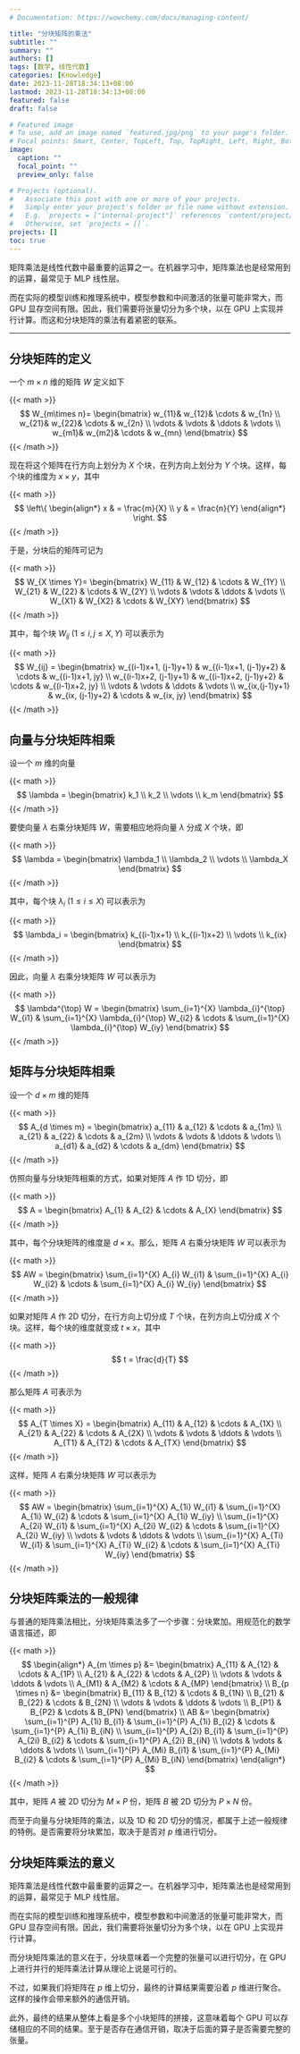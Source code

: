 ```yaml
---
# Documentation: https://wowchemy.com/docs/managing-content/

title: "分块矩阵的乘法"
subtitle: ""
summary: ""
authors: []
tags: [数学, 线性代数]
categories: [Knowledge]
date: 2023-11-28T18:34:13+08:00
lastmod: 2023-11-28T18:34:13+08:00
featured: false
draft: false

# Featured image
# To use, add an image named `featured.jpg/png` to your page's folder.
# Focal points: Smart, Center, TopLeft, Top, TopRight, Left, Right, BottomLeft, Bottom, BottomRight.
image:
  caption: ""
  focal_point: ""
  preview_only: false

# Projects (optional).
#   Associate this post with one or more of your projects.
#   Simply enter your project's folder or file name without extension.
#   E.g. `projects = ["internal-project"]` references `content/project/deep-learning/index.md`.
#   Otherwise, set `projects = []`.
projects: []
toc: true
---
```


矩阵乘法是线性代数中最重要的运算之一。在机器学习中，矩阵乘法也是经常用到的运算，最常见于 MLP 线性层。

而在实际的模型训练和推理系统中，模型参数和中间激活的张量可能非常大，而 GPU 显存空间有限。因此，我们需要将张量切分为多个块，以在 GPU 上实现并行计算。而这和分块矩阵的乘法有着紧密的联系。

<!--more-->

------

## 分块矩阵的定义

一个 $m \times n$ 维的矩阵 $W$ 定义如下

{{< math >}}
$$
W_{m\times n}=  
\begin{bmatrix}  
  w_{11}& w_{12}& \cdots  & w_{1n} \\  
  w_{21}& w_{22}& \cdots  & w_{2n} \\  
  \vdots & \vdots & \ddots & \vdots \\  
  w_{m1}& w_{m2}& \cdots  & w_{mn}  
\end{bmatrix}
$$
{{< /math >}}

现在将这个矩阵在行方向上划分为 $X$ 个块，在列方向上划分为 $Y$ 个块。这样，每个块的维度为 $x \times y$，其中

{{< math >}}
$$
\left\{ \begin{align*}
    x & = \frac{m}{X} \\
    y & = \frac{n}{Y}
\end{align*}
\right.
$$
{{< /math >}}

于是，分块后的矩阵可记为

{{< math >}}
$$
W_{X \times Y}=
\begin{bmatrix}
    W_{11} & W_{12} & \cdots & W_{1Y} \\
    W_{21} & W_{22} & \cdots & W_{2Y} \\
    \vdots & \vdots & \ddots & \vdots \\
    W_{X1} & W_{X2} & \cdots & W_{XY}
\end{bmatrix}
$$
{{< /math >}}

其中，每个块 $W_{ij} \ (1 \leqslant i,j \leqslant X,Y)$ 可以表示为

{{< math >}}
$$
W_{ij} = \begin{bmatrix}
    w_{(i-1)x+1, (j-1)y+1} & w_{(i-1)x+1, (j-1)y+2} & \cdots & w_{(i-1)x+1, jy} \\
    w_{(i-1)x+2, (j-1)y+1} & w_{(i-1)x+2, (j-1)y+2} & \cdots & w_{(i-1)x+2, jy} \\
    \vdots & \vdots & \ddots & \vdots \\
    w_{ix,(j-1)y+1} & w_{ix, (j-1)y+2} & \cdots & w_{ix, jy}
\end{bmatrix}
$$
{{< /math >}}

## 向量与分块矩阵相乘

设一个 $m$ 维的向量

{{< math >}}
$$
\lambda = \begin{bmatrix} k_1 \\ k_2 \\ \vdots \\ k_m \end{bmatrix}
$$
{{< /math >}}

要使向量 $\lambda$ 右乘分块矩阵 $W$，需要相应地将向量 $\lambda$ 分成 $X$ 个块，即

{{< math >}}
$$
\lambda = \begin{bmatrix} \lambda_1 \\ \lambda_2 \\ \vdots \\ \lambda_X \end{bmatrix}
$$
{{< /math >}}

其中，每个块 $\lambda_{i} \ (1 \leqslant i \leqslant X)$ 可以表示为

{{< math >}}
$$
\lambda_i = \begin{bmatrix}
    k_{(i-1)x+1} \\
    k_{(i-1)x+2} \\
    \vdots \\
    k_{ix}
\end{bmatrix}
$$
{{< /math >}}

因此，向量 $\lambda$ 右乘分块矩阵 $W$ 可以表示为

{{< math >}}
$$
\lambda^{\top} W = 
\begin{bmatrix}
    \sum_{i=1}^{X} \lambda_{i}^{\top} W_{i1} &
    \sum_{i=1}^{X} \lambda_{i}^{\top} W_{i2} &
    \cdots &
    \sum_{i=1}^{X} \lambda_{i}^{\top} W_{iy}
\end{bmatrix}
$$
{{< /math >}}

## 矩阵与分块矩阵相乘

设一个 $d \times m$ 维的矩阵

{{< math >}}
$$
A_{d \times m} = \begin{bmatrix} a_{11} & a_{12} & \cdots & a_{1m} \\ a_{21} & a_{22} & \cdots & a_{2m} \\ \vdots & \vdots & \ddots & \vdots \\ a_{d1} & a_{d2} & \cdots & a_{dm} \end{bmatrix}
$$
{{< /math >}}

仿照向量与分块矩阵相乘的方式，如果对矩阵 $A$ 作 1D 切分，即

{{< math >}}
$$
A = \begin{bmatrix} A_{1} & A_{2} & \cdots & A_{X} \end{bmatrix}
$$
{{< /math >}}

其中，每个分块矩阵的维度是 $d \times x$。那么，矩阵 $A$ 右乘分块矩阵 $W$ 可以表示为

{{< math >}}
$$
AW = 
\begin{bmatrix}
    \sum_{i=1}^{X} A_{i} W_{i1} &
    \sum_{i=1}^{X} A_{i} W_{i2} &
    \cdots &
    \sum_{i=1}^{X} A_{i} W_{iy}
\end{bmatrix}
$$
{{< /math >}}

如果对矩阵 $A$ 作 2D 切分，在行方向上切分成 $T$ 个块，在列方向上切分成 $X$ 个块。这样，每个块的维度就变成 $t \times x$，其中

{{< math >}}
$$
t = \frac{d}{T}
$$
{{< /math >}}

那么矩阵 $A$ 可表示为

{{< math >}}
$$
A_{T \times X} = 
\begin{bmatrix}
    A_{11} & A_{12} & \cdots & A_{1X} \\
    A_{21} & A_{22} & \cdots & A_{2X} \\
    \vdots & \vdots & \ddots & \vdots \\
    A_{T1} & A_{T2} & \cdots & A_{TX}
\end{bmatrix}
$$
{{< /math >}}

这样，矩阵 $A$ 右乘分块矩阵 $W$ 可以表示为

{{< math >}}
$$
AW = 
\begin{bmatrix}
    \sum_{i=1}^{X} A_{1i} W_{i1} &
    \sum_{i=1}^{X} A_{1i} W_{i2} &
    \cdots &
    \sum_{i=1}^{X} A_{1i} W_{iy} \\
    \sum_{i=1}^{X} A_{2i} W_{i1} &
    \sum_{i=1}^{X} A_{2i} W_{i2} &
    \cdots &
    \sum_{i=1}^{X} A_{2i} W_{iy} \\
    \vdots & \vdots & \ddots & \vdots \\
    \sum_{i=1}^{X} A_{Ti} W_{i1} &
    \sum_{i=1}^{X} A_{Ti} W_{i2} &
    \cdots &
    \sum_{i=1}^{X} A_{Ti} W_{iy}
\end{bmatrix}
$$
{{< /math >}}

## 分块矩阵乘法的一般规律

与普通的矩阵乘法相比，分块矩阵乘法多了一个步骤：分块累加。用规范化的数学语言描述，即

{{< math >}}
$$
\begin{align*}
    A_{m \times p} &= \begin{bmatrix}
        A_{11} & A_{12} & \cdots & A_{1P} \\
        A_{21} & A_{22} & \cdots & A_{2P} \\
        \vdots & \vdots & \ddots & \vdots \\
        A_{M1} & A_{M2} & \cdots & A_{MP}
    \end{bmatrix} \\
    B_{p \times n} &= \begin{bmatrix}
        B_{11} & B_{12} & \cdots & B_{1N} \\
        B_{21} & B_{22} & \cdots & B_{2N} \\
        \vdots & \vdots & \ddots & \vdots \\
        B_{P1} & B_{P2} & \cdots & B_{PN}
    \end{bmatrix} \\
    AB &= \begin{bmatrix}
        \sum_{i=1}^{P} A_{1i} B_{i1} & \sum_{i=1}^{P} A_{1i} B_{i2} & \cdots & \sum_{i=1}^{P} A_{1i} B_{iN} \\
        \sum_{i=1}^{P} A_{2i} B_{i1} & \sum_{i=1}^{P} A_{2i} B_{i2} & \cdots & \sum_{i=1}^{P} A_{2i} B_{iN} \\
        \vdots & \vdots & \ddots & \vdots \\
        \sum_{i=1}^{P} A_{Mi} B_{i1} & \sum_{i=1}^{P} A_{Mi} B_{i2} & \cdots & \sum_{i=1}^{P} A_{Mi} B_{iN}
    \end{bmatrix}
\end{align*}
$$
{{< /math >}}

其中，矩阵 $A$ 被 2D 切分为 $M \times P$ 份，矩阵 $B$ 被 2D 切分为 $P \times N$ 份。

而至于向量与分块矩阵的乘法，以及 1D 和 2D 切分的情况，都属于上述一般规律的特例。是否需要将分块累加，取决于是否对 $p$ 维进行切分。

## 分块矩阵乘法的意义

矩阵乘法是线性代数中最重要的运算之一。在机器学习中，矩阵乘法也是经常用到的运算，最常见于 MLP 线性层。

而在实际的模型训练和推理系统中，模型参数和中间激活的张量可能非常大，而 GPU 显存空间有限。因此，我们需要将张量切分为多个块，以在 GPU 上实现并行计算。

而分块矩阵乘法的意义在于，分块意味着一个完整的张量可以进行切分，在 GPU 上进行并行的矩阵乘法计算从理论上说是可行的。

不过，如果我们将矩阵在 $p$ 维上切分，最终的计算结果需要沿着 $p$ 维进行聚合。这样的操作会带来额外的通信开销。

此外，最终的结果从整体上看是多个小块矩阵的拼接，这意味着每个 GPU 可以存储相应的不同的结果。至于是否存在通信开销，取决于后面的算子是否需要完整的张量。